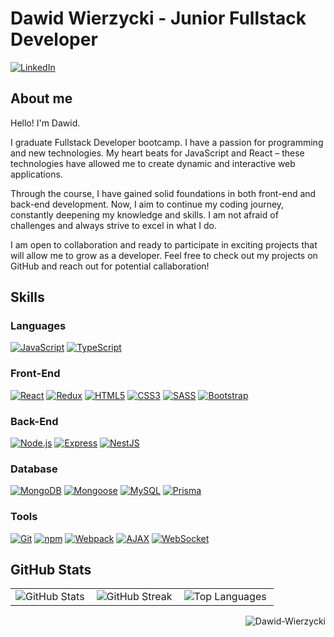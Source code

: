# Dawid Wierzycki - Junior Fullstack Developer

[![LinkedIn](https://img.shields.io/badge/LinkedIn_Profile-0077B5?style=for-the-badge&logo=LinkedIn&logoColor=white)](https://www.linkedin.com/in/dawid-wierzycki)

## About me

Hello! I'm Dawid.

I graduate Fullstack Developer bootcamp. I have a passion for programming and new technologies. My heart beats for JavaScript and React – these technologies have allowed me to create dynamic and interactive web applications.

Through the course, I have gained solid foundations in both front-end and back-end development. Now, I aim to continue my coding journey, constantly deepening my knowledge and skills. I am not afraid of challenges and always strive to excel in what I do.

I am open to collaboration and ready to participate in exciting projects that will allow me to grow as a developer. Feel free to check out my projects on GitHub and reach out for potential callaboration!

## Skills

### Languages

[![JavaScript](https://img.shields.io/badge/JavaScript-F7DF1E?style=for-the-badge&logo=javascript&logoColor=black)](https://developer.mozilla.org/en-US/docs/Web/JavaScript)
[![TypeScript](https://img.shields.io/badge/TypeScript-3178C6?style=for-the-badge&logo=typescript&logoColor=white)](https://www.typescriptlang.org/)

### Front-End

[![React](https://img.shields.io/badge/React-61DAFB?style=for-the-badge&logo=react&logoColor=black)](https://reactjs.org/)
[![Redux](https://img.shields.io/badge/Redux-593D88?style=for-the-badge&logo=redux&logoColor=white)](https://redux.js.org)
[![HTML5](https://img.shields.io/badge/HTML5-E34F26?style=for-the-badge&logo=html5&logoColor=white)](https://www.w3.org/html/)
[![CSS3](https://img.shields.io/badge/CSS3-1572B6?style=for-the-badge&logo=css3&logoColor=white)](https://www.w3schools.com/css/)
[![SASS](https://img.shields.io/badge/SASS-CC6699?style=for-the-badge&logo=sass&logoColor=white)](https://sass-lang.com)
[![Bootstrap](https://img.shields.io/badge/Bootstrap-563D7C?style=for-the-badge&logo=bootstrap&logoColor=white)](https://getbootstrap.com)

### Back-End

[![Node.js](https://img.shields.io/badge/Node.js-6DA55F?style=for-the-badge&logo=node.js&logoColor=white)](https://nodejs.org)
[![Express](https://img.shields.io/badge/Express-000000?style=for-the-badge&logo=express&logoColor=white)](https://expressjs.com)
[![NestJS](https://img.shields.io/badge/NestJS-E0234E?style=for-the-badge&logo=nestjs&logoColor=white)](https://nestjs.com/)

### Database

[![MongoDB](https://img.shields.io/badge/MongoDB-47A248?style=for-the-badge&logo=mongodb&logoColor=white)](https://www.mongodb.com/)
[![Mongoose](https://img.shields.io/badge/Mongoose-47A248?style=for-the-badge&logo=mongoose&logoColor=white)](https://mongoosejs.com/)
[![MySQL](https://img.shields.io/badge/MySQL-4479A1?style=for-the-badge&logo=mysql&logoColor=white)](https://www.mysql.com/)
[![Prisma](https://img.shields.io/badge/Prisma-2D3748?style=for-the-badge&logo=prisma&logoColor=white)](https://www.prisma.io/)

### Tools

[![Git](https://img.shields.io/badge/Git-F05032?style=for-the-badge&logo=git&logoColor=white)](https://git-scm.com/)
[![npm](https://img.shields.io/badge/npm-CB3837?style=for-the-badge&logo=npm&logoColor=white)](https://www.npmjs.com/)
[![Webpack](https://img.shields.io/badge/Webpack-8DD6F9?style=for-the-badge&logo=webpack&logoColor=white)](https://webpack.js.org/)
[![AJAX](https://img.shields.io/badge/AJAX-2D2D2D?style=for-the-badge&logo=ajax&logoColor=white)](https://www.w3schools.com/js/js_ajax_intro.asp)
[![WebSocket](https://img.shields.io/badge/WebSocket-4F4F4F?style=for-the-badge&logo=websocket&logoColor=white)](https://developer.mozilla.org/en-US/docs/Web/API/WebSockets_API)

## GitHub Stats

<table>
  <tr>
    <td>
      <img align="left" src="https://github-readme-stats.vercel.app/api?username=wierza&theme=blue-green&hide_border=false&include_all_commits=true&count_private=false" 
        alt="GitHub Stats" />
    </td>
    <td>
      <img align="left" src="https://github-readme-streak-stats.herokuapp.com/?user=wierza&theme=blue-green&hide_border=false" alt="GitHub Streak" />
    </td>
    <td>
      <img align="left" src="https://github-readme-stats.vercel.app/api/top-langs/?username=wierza&theme=blue-green&hide_border=false&include_all_commits=true&count_private=false&layout=compact" alt="Top Languages" />
    </td>
  </tr>
</table>

<p align="right">
  <img src="https://komarev.com/ghpvc/?username=wierza&label=Profile%20views&color=0e75b6&style=flat" alt="Dawid-Wierzycki" />
</p>

